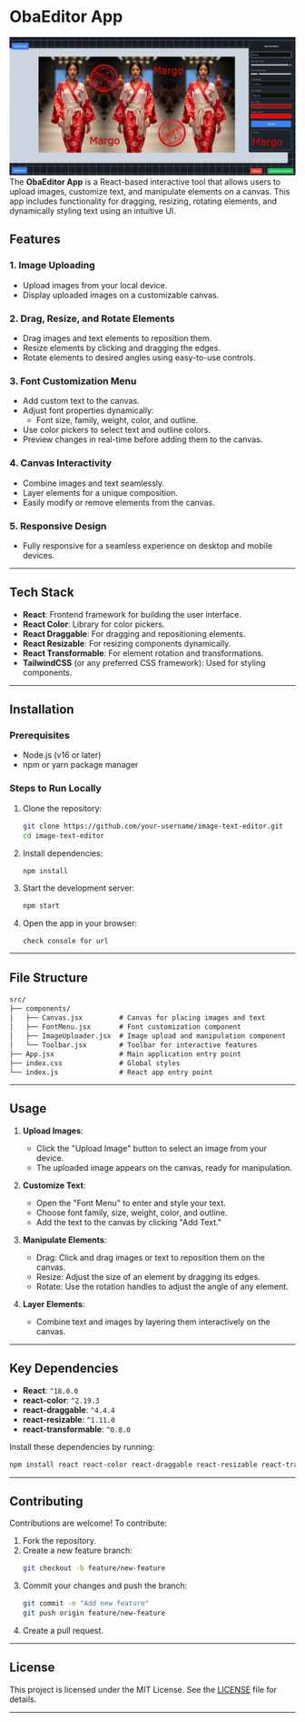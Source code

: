 
# ObaEditor App
![image of oba editor in use](image.png)
The **ObaEditor App** is a React-based interactive tool that allows users to upload images, customize text, and manipulate elements on a canvas. This app includes functionality for dragging, resizing, rotating elements, and dynamically styling text using an intuitive UI.

## Features

### 1. **Image Uploading**
- Upload images from your local device.
- Display uploaded images on a customizable canvas.

### 2. **Drag, Resize, and Rotate Elements**
- Drag images and text elements to reposition them.
- Resize elements by clicking and dragging the edges.
- Rotate elements to desired angles using easy-to-use controls.

### 3. **Font Customization Menu**
- Add custom text to the canvas.
- Adjust font properties dynamically:
  - Font size, family, weight, color, and outline.
- Use color pickers to select text and outline colors.
- Preview changes in real-time before adding them to the canvas.

### 4. **Canvas Interactivity**
- Combine images and text seamlessly.
- Layer elements for a unique composition.
- Easily modify or remove elements from the canvas.

### 5. **Responsive Design**
- Fully responsive for a seamless experience on desktop and mobile devices.

---

## Tech Stack

- **React**: Frontend framework for building the user interface.
- **React Color**: Library for color pickers.
- **React Draggable**: For dragging and repositioning elements.
- **React Resizable**: For resizing components dynamically.
- **React Transformable**: For element rotation and transformations.
- **TailwindCSS** (or any preferred CSS framework): Used for styling components.

---

## Installation

### Prerequisites
- Node.js (v16 or later)
- npm or yarn package manager

### Steps to Run Locally

1. Clone the repository:
   ```bash
   git clone https://github.com/your-username/image-text-editor.git
   cd image-text-editor
   ```

2. Install dependencies:
   ```bash
   npm install
   ```

3. Start the development server:
   ```bash
   npm start
   ```

4. Open the app in your browser:
   ```
   check console for url
   ```

---

## File Structure

```
src/
├── components/
│   ├── Canvas.jsx         # Canvas for placing images and text
│   ├── FontMenu.jsx       # Font customization component
│   ├── ImageUploader.jsx  # Image upload and manipulation component
│   └── Toolbar.jsx        # Toolbar for interactive features
├── App.jsx                # Main application entry point
├── index.css              # Global styles
└── index.js               # React app entry point
```

---

## Usage

1. **Upload Images**: 
   - Click the "Upload Image" button to select an image from your device.
   - The uploaded image appears on the canvas, ready for manipulation.

2. **Customize Text**:
   - Open the "Font Menu" to enter and style your text.
   - Choose font family, size, weight, color, and outline.
   - Add the text to the canvas by clicking "Add Text."

3. **Manipulate Elements**:
   - Drag: Click and drag images or text to reposition them on the canvas.
   - Resize: Adjust the size of an element by dragging its edges.
   - Rotate: Use the rotation handles to adjust the angle of any element.

4. **Layer Elements**:
   - Combine text and images by layering them interactively on the canvas.

---

## Key Dependencies

- **React**: `^18.0.0`
- **react-color**: `^2.19.3`
- **react-draggable**: `^4.4.4`
- **react-resizable**: `^1.11.0`
- **react-transformable**: `^0.8.0`

Install these dependencies by running:
```bash
npm install react react-color react-draggable react-resizable react-transformable
```

---

## Contributing

Contributions are welcome! To contribute:
1. Fork the repository.
2. Create a new feature branch:
   ```bash
   git checkout -b feature/new-feature
   ```
3. Commit your changes and push the branch:
   ```bash
   git commit -m "Add new feature"
   git push origin feature/new-feature
   ```
4. Create a pull request.

---

## License

This project is licensed under the MIT License. See the [LICENSE](LICENSE) file for details.

---
